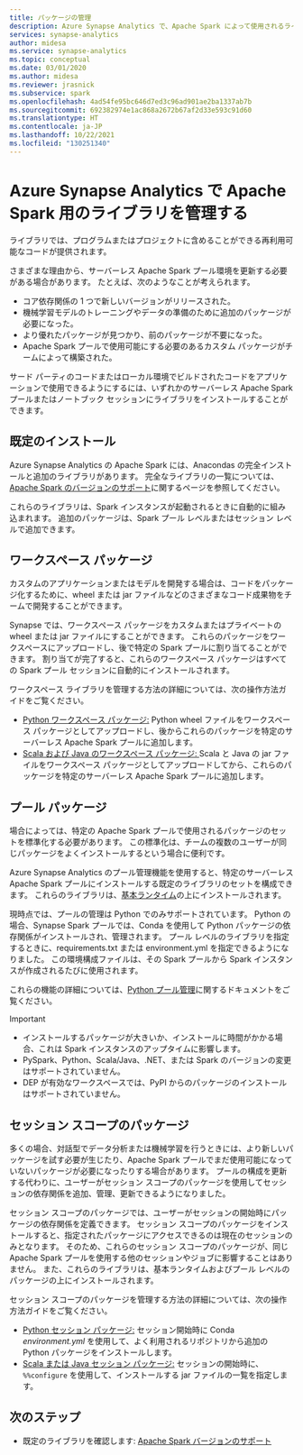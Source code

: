 ```yaml
---
title: パッケージの管理
description: Azure Synapse Analytics で、Apache Spark によって使用されるライブラリを追加および管理する方法について説明します。
services: synapse-analytics
author: midesa
ms.service: synapse-analytics
ms.topic: conceptual
ms.date: 03/01/2020
ms.author: midesa
ms.reviewer: jrasnick
ms.subservice: spark
ms.openlocfilehash: 4ad54fe95bc646d7ed3c96ad901ae2ba1337ab7b
ms.sourcegitcommit: 692382974e1ac868a2672b67af2d33e593c91d60
ms.translationtype: HT
ms.contentlocale: ja-JP
ms.lasthandoff: 10/22/2021
ms.locfileid: "130251340"
---
```

# <a name="manage-libraries-for-apache-spark-in-azure-synapse-analytics"></a>Azure Synapse Analytics で Apache Spark 用のライブラリを管理する
ライブラリでは、プログラムまたはプロジェクトに含めることができる再利用可能なコードが提供されます。 

さまざまな理由から、サーバーレス Apache Spark プール環境を更新する必要がある場合があります。 たとえば、次のようなことが考えられます。
- コア依存関係の 1 つで新しいバージョンがリリースされた。
- 機械学習モデルのトレーニングやデータの準備のために追加のパッケージが必要になった。
- より優れたパッケージが見つかり、前のパッケージが不要になった。
- Apache Spark プールで使用可能にする必要のあるカスタム パッケージがチームによって構築された。

サード パーティのコードまたはローカル環境でビルドされたコードをアプリケーションで使用できるようにするには、いずれかのサーバーレス Apache Spark プールまたはノートブック セッションにライブラリをインストールすることができます。
  
## <a name="default-installation"></a>既定のインストール
Azure Synapse Analytics の Apache Spark には、Anacondas の完全インストールと追加のライブラリがあります。 完全なライブラリの一覧については、[Apache Spark のバージョンのサポート](apache-spark-version-support.md)に関するページを参照してください。 

これらのライブラリは、Spark インスタンスが起動されるときに自動的に組み込まれます。 追加のパッケージは、Spark プール レベルまたはセッション レベルで追加できます。

## <a name="workspace-packages"></a>ワークスペース パッケージ
カスタムのアプリケーションまたはモデルを開発する場合は、コードをパッケージ化するために、wheel または jar ファイルなどのさまざまなコード成果物をチームで開発することができます。 

Synapse では、ワークスペース パッケージをカスタムまたはプライベートの wheel または jar ファイルにすることができます。 これらのパッケージをワークスペースにアップロードし、後で特定の Spark プールに割り当てることができます。 割り当てが完了すると、これらのワークスペース パッケージはすべての Spark プール セッションに自動的にインストールされます。

ワークスペース ライブラリを管理する方法の詳細については、次の操作方法ガイドをご覧ください。

- [Python ワークスペース パッケージ:](./apache-spark-manage-python-packages.md#install-wheel-files) Python wheel ファイルをワークスペース パッケージとしてアップロードし、後からこれらのパッケージを特定のサーバーレス Apache Spark プールに追加します。
- [Scala および Java のワークスペース パッケージ: ](./apache-spark-manage-scala-packages.md#workspace-packages) Scala と Java の jar ファイルをワークスペース パッケージとしてアップロードしてから、これらのパッケージを特定のサーバーレス Apache Spark プールに追加します。

## <a name="pool-packages"></a>プール パッケージ
場合によっては、特定の Apache Spark プールで使用されるパッケージのセットを標準化する必要があります。 この標準化は、チームの複数のユーザーが同じパッケージをよくインストールするという場合に便利です。 

Azure Synapse Analytics のプール管理機能を使用すると、特定のサーバーレス Apache Spark プールにインストールする既定のライブラリのセットを構成できます。 これらのライブラリは、[基本ランタイム](./apache-spark-version-support.md)の上にインストールされます。 

現時点では、プールの管理は Python でのみサポートされています。 Python の場合、Synapse Spark プールでは、Conda を使用して Python パッケージの依存関係がインストールされ、管理されます。 プール レベルのライブラリを指定するときに、requirements.txt または environment.yml を指定できるようになりました。 この環境構成ファイルは、その Spark プールから Spark インスタンスが作成されるたびに使用されます。 

これらの機能の詳細については、[Python プール管理](./apache-spark-manage-python-packages.md#pool-libraries)に関するドキュメントをご覧ください。

> [!IMPORTANT]
> - インストールするパッケージが大きいか、インストールに時間がかかる場合、これは Spark インスタンスのアップタイムに影響します。
> - PySpark、Python、Scala/Java、.NET、または Spark のバージョンの変更はサポートされていません。
> - DEP が有効なワークスペースでは、PyPI からのパッケージのインストールはサポートされていません。

## <a name="session-scoped-packages"></a>セッション スコープのパッケージ
多くの場合、対話型でデータ分析または機械学習を行うときには、より新しいパッケージを試す必要が生じたり、Apache Spark プールでまだ使用可能になっていないパッケージが必要になったりする場合があります。 プールの構成を更新する代わりに、ユーザーがセッション スコープのパッケージを使用してセッションの依存関係を追加、管理、更新できるようになりました。

セッション スコープのパッケージでは、ユーザーがセッションの開始時にパッケージの依存関係を定義できます。 セッション スコープのパッケージをインストールすると、指定されたパッケージにアクセスできるのは現在のセッションのみとなります。 そのため、これらのセッション スコープのパッケージが、同じ Apache Spark プールを使用する他のセッションやジョブに影響することはありません。 また、これらのライブラリは、基本ランタイムおよびプール レベルのパッケージの上にインストールされます。 

セッション スコープのパッケージを管理する方法の詳細については、次の操作方法ガイドをご覧ください。

- [Python セッション パッケージ:](./apache-spark-manage-python-packages.md) セッション開始時に Conda *environment.yml* を使用して、よく利用されるリポジトリから追加の Python パッケージをインストールします。 
- [Scala または Java セッション パッケージ:](./apache-spark-manage-scala-packages.md) セッションの開始時に、`%%configure` を使用して、インストールする jar ファイルの一覧を指定します。

## <a name="next-steps"></a>次のステップ
- 既定のライブラリを確認します: [Apache Spark バージョンのサポート](apache-spark-version-support.md)
